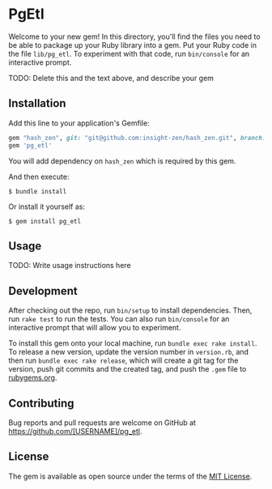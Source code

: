 # PgEtl

Welcome to your new gem! In this directory, you'll find the files you need to be able to package up your Ruby library into a gem. Put your Ruby code in the file `lib/pg_etl`. To experiment with that code, run `bin/console` for an interactive prompt.

TODO: Delete this and the text above, and describe your gem

## Installation

Add this line to your application's Gemfile:

```ruby
gem "hash_zen", git: "git@github.com:insight-zen/hash_zen.git", branch: "main"
gem 'pg_etl'
```

You will add dependency on `hash_zen` which is required by this gem.

And then execute:

    $ bundle install

Or install it yourself as:

    $ gem install pg_etl

## Usage

TODO: Write usage instructions here

## Development

After checking out the repo, run `bin/setup` to install dependencies. Then, run `rake test` to run the tests. You can also run `bin/console` for an interactive prompt that will allow you to experiment.

To install this gem onto your local machine, run `bundle exec rake install`. To release a new version, update the version number in `version.rb`, and then run `bundle exec rake release`, which will create a git tag for the version, push git commits and the created tag, and push the `.gem` file to [rubygems.org](https://rubygems.org).

## Contributing

Bug reports and pull requests are welcome on GitHub at https://github.com/[USERNAME]/pg_etl.

## License

The gem is available as open source under the terms of the [MIT License](https://opensource.org/licenses/MIT).
